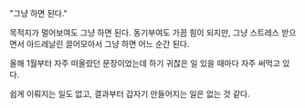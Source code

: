"그냥 하면 된다."<br/>

목적지가 멀어보여도 그냥 하면 된다. 동기부여도 가끔 힘이 되지만, 그냥 스트레스 받으면서 아드레날린 끌어모아서 그냥 하면 어느 순간 된다.<br/>

올해 1월부터 자주 떠올랐던 문장이었는데 하기 귀찮은 일 있을 때마다 자주 써먹고 있다.<br/>

쉽게 이뤄지는 일도 없고, 결과부터 갑자기 만들어지는 일은 없는 것 같다.<br/>

<br/>

